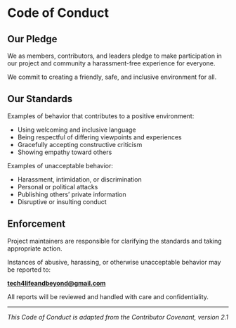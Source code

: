 # Code of Conduct

## Our Pledge

We as members, contributors, and leaders pledge to make participation in our project and community a harassment-free experience for everyone.

We commit to creating a friendly, safe, and inclusive environment for all.

## Our Standards

Examples of behavior that contributes to a positive environment:

- Using welcoming and inclusive language  
- Being respectful of differing viewpoints and experiences  
- Gracefully accepting constructive criticism  
- Showing empathy toward others  

Examples of unacceptable behavior:

- Harassment, intimidation, or discrimination  
- Personal or political attacks  
- Publishing others’ private information  
- Disruptive or insulting conduct  

## Enforcement

Project maintainers are responsible for clarifying the standards and taking appropriate action.

Instances of abusive, harassing, or otherwise unacceptable behavior may be reported to:

**tech4lifeandbeyond@gmail.com**

All reports will be reviewed and handled with care and confidentiality.

---

*This Code of Conduct is adapted from the Contributor Covenant, version 2.1*
